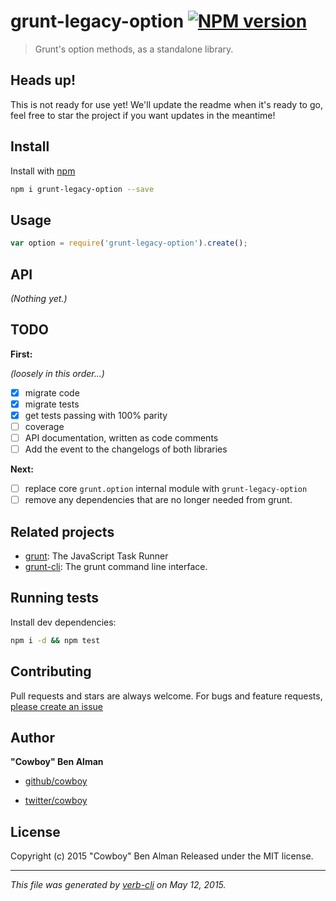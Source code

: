 # grunt-legacy-option [![NPM version](https://badge.fury.io/js/grunt-legacy-option.svg)](http://badge.fury.io/js/grunt-legacy-option)

> Grunt's option methods, as a standalone library.

## Heads up!

This is not ready for use yet! We'll update the readme when it's ready to go, feel free to star the project if you want updates in the meantime!

## Install

Install with [npm](https://www.npmjs.com/)

```bash
npm i grunt-legacy-option --save
```

## Usage

```js
var option = require('grunt-legacy-option').create();
```

## API

_(Nothing yet.)_

## TODO

**First:**

_(loosely in this order...)_

* [x] migrate code
* [x] migrate tests
* [x] get tests passing with 100% parity
* [ ] coverage
* [ ] API documentation, written as code comments
* [ ] Add the event to the changelogs of both libraries

**Next:**

* [ ] replace core `grunt.option` internal module with `grunt-legacy-option`
* [ ] remove any dependencies that are no longer needed from grunt.

## Related projects

* [grunt](http://gruntjs.com/): The JavaScript Task Runner
* [grunt-cli](http://gruntjs.com/): The grunt command line interface.

## Running tests

Install dev dependencies:

```bash
npm i -d && npm test
```

## Contributing

Pull requests and stars are always welcome. For bugs and feature requests, [please create an issue](https://github.com/gruntjs/grunt-legacy-option/issues/new)

## Author

**"Cowboy" Ben Alman**

+ [github/cowboy](https://github.com/cowboy)
* [twitter/cowboy](http://twitter.com/cowboy)

## License

Copyright (c) 2015 "Cowboy" Ben Alman
Released under the MIT license.

***

_This file was generated by [verb-cli](https://github.com/assemble/verb-cli) on May 12, 2015._
